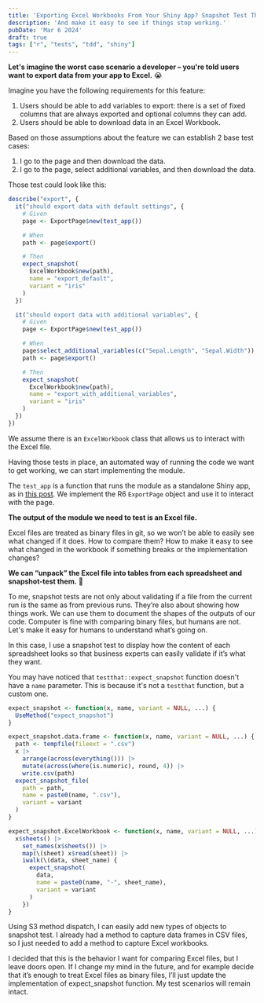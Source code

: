 ```yaml
---
title: 'Exporting Excel Workbooks From Your Shiny App? Snapshot Test Them!'
description: 'And make it easy to see if things stop working.'
pubDate: 'Mar 6 2024'
draft: true
tags: ["r", "tests", "tdd", "shiny"]
---
```


**Let's imagine the worst case scenario a developer – you're told users want to export data from your app to Excel.** 😭

Imagine you have the following requirements for this feature:
1. Users should be able to add variables to export: there is a set of fixed columns that are always exported and optional columns they can add.
2. Users should be able to download data in an Excel Workbook.

Based on those assumptions about the feature we can establish 2 base test cases:
1. I go to the page and then download the data.
1. I go to the page, select additional variables, and then download the data.

Those test could look like this:

```r
describe("export", {
  it("should export data with default settings", {
    # Given
    page <- ExportPage$new(test_app())

    # When
    path <- page$export()

    # Then
    expect_snapshot(
      ExcelWorkbook$new(path),
      name = "export_default",
      variant = "iris"
    )
  })

  it("should export data with additional variables", {
    # Given
    page <- ExportPage$new(test_app())

    # When
    page$select_additional_variables(c("Sepal.Length", "Sepal.Width"))
    path <- page$export()

    # Then
    expect_snapshot(
      ExcelWorkbook$new(path),
      name = "export_with_additional_variables",
      variant = "iris"
    )
  })
})
```

We assume there is an `ExcelWorkbook` class that allows us to interact with the Excel file.

Having those tests in place, an automated way of running the code we want to get working, we can start implementing the module.

The `test_app` is a function that runs the module as a standalone Shiny app, as in [this post](../how-to-use-tests-to-develop-shiny-modules/). We implement the R6 `ExportPage` object and use it to interact with the page.

**The output of the module we need to test is an Excel file.**

Excel files are treated as binary files in git, so we won’t be able to easily see what changed if it does. How to compare them? How to make it easy to see what changed in the workbook if something breaks or the implementation changes?

**We can “unpack” the Excel file into tables from each spreadsheet and snapshot-test them.** 📸

To me, snapshot tests are not only about validating if a file from the current run is the same as from previous runs. They’re also about showing how things work. We can use them to document the shapes of the outputs of our code. Computer is fine with comparing binary files, but humans are not. Let's make it easy for humans to understand what’s going on.

In this case, I use a snapshot test to display how the content of each spreadsheet looks so that business experts can easily validate if it’s what they want.

You may have noticed that `testthat::expect_snapshot` function doesn't have a `name` parameter. This is because it's not a `testthat` function, but a custom one.

```r
expect_snapshot <- function(x, name, variant = NULL, ...) {
  UseMethod("expect_snapshot")
}

expect_snapshot.data.frame <- function(x, name, variant = NULL, ...) {
  path <- tempfile(fileext = ".csv")
  x |>
    arrange(across(everything())) |>
    mutate(across(where(is.numeric), round, 4)) |>
    write.csv(path)
  expect_snapshot_file(
    path = path,
    name = paste0(name, ".csv"),
    variant = variant
  )
}

expect_snapshot.ExcelWorkbook <- function(x, name, variant = NULL, ...) {
  x$sheets() |>
    set_names(x$sheets()) |>
    map(\(sheet) x$read(sheet)) |>
    iwalk(\(data, sheet_name) {
      expect_snapshot(
        data,
        name = paste0(name, "-", sheet_name),
        variant = variant
      )
    })
}
```

Using S3 method dispatch, I can easily add new types of objects to snapshot test. I already had a method to capture data frames in CSV files, so I just needed to add a method to capture Excel workbooks.

I decided that this is the behavior I want for comparing Excel files, but I leave doors open. If I change my mind in the future, and for example decide that it’s enough to treat Excel files as binary files, I’ll just update the implementation of expect_snapshot function. My test scenarios will remain intact.
